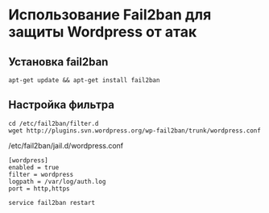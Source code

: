 # Использование Fail2ban для защиты Wordpress от атак

## Установка fail2ban

```
apt-get update && apt-get install fail2ban
```

## Настройка фильтра

```
cd /etc/fail2ban/filter.d
wget http://plugins.svn.wordpress.org/wp-fail2ban/trunk/wordpress.conf
```

/etc/fail2ban/jail.d/wordpress.conf

```
[wordpress]
enabled = true
filter = wordpress
logpath = /var/log/auth.log
port = http,https
```

```
service fail2ban restart
```
